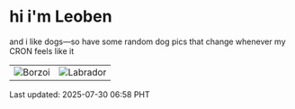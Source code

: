 # hi i'm Leoben

and i like dogs—so have some random dog pics that change whenever my CRON feels like it

|  |  |
|--------|----------|
| ![Borzoi](https://random-dog-vercel.vercel.app/api/random-borzoi?v=1753829921) | ![Labrador](https://random-dog-vercel.vercel.app/api/random-labrador?v=1753829921) |

Last updated: 2025-07-30 06:58 PHT
